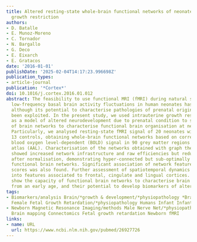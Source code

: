 ```yaml
---
title: Altered resting-state whole-brain functional networks of neonates with intrauterine
  growth restriction
authors:
- D. Batalle
- E. Munoz-Moreno
- C. Tornador
- N. Bargallo
- G. Deco
- E. Eixarch
- E. Gratacos
date: '2016-01-01'
publishDate: '2025-02-04T14:17:23.996698Z'
publication_types:
- article-journal
publication: '*Cortex*'
doi: 10.1016/j.cortex.2016.01.012
abstract: The feasibility to use functional MRI (fMRI) during natural sleep to assess
  low-frequency basal brain activity fluctuations in human neonates has been demonstrated,
  although its potential to characterise pathologies of prenatal origin has not yet
  been exploited. In the present study, we used intrauterine growth restriction (IUGR)
  as a model of altered neurodevelopment due to prenatal condition to show the suitability
  of brain networks to characterise functional brain organisation at neonatal age.
  Particularly, we analysed resting-state fMRI signal of 20 neonates with IUGR and
  13 controls, obtaining whole-brain functional networks based on correlations of
  blood oxygen level-dependent (BOLD) signal in 90 grey matter regions of an anatomical
  atlas (AAL). Characterisation of the networks obtained with graph theoretical features
  showed increased network infrastructure and raw efficiencies but reduced efficiency
  after normalisation, demonstrating hyper-connected but sub-optimally organised IUGR
  functional brain networks. Significant association of network features with neurobehavioral
  scores was also found. Further assessment of spatiotemporal dynamics displayed alterations
  into features associated to frontal, cingulate and lingual cortices. These findings
  show the capacity of functional brain networks to characterise brain reorganisation
  from an early age, and their potential to develop biomarkers of altered neurodevelopment.
tags:
- Biomarkers/analysis Brain/*growth & development/*physiopathology *Brain Mapping
  Female Fetal Growth Retardation/*physiopathology Humans Infant Infant
- Newborn Magnetic Resonance Imaging/methods Male Nerve Net/*physiopathology Rest/*physiology
  Brain mapping Connectomics Fetal growth retardation Newborn fMRI
links:
- name: URL
  url: https://www.ncbi.nlm.nih.gov/pubmed/26927726
---
```

